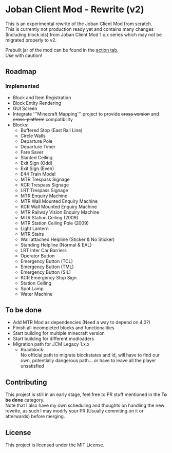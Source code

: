 # Joban Client Mod - Rewrite (v2)
This is an experimental rewrite of the Joban Client Mod from scratch.  
This is currently not production ready yet and contains many changes (Including block ids) from Joban Client Mod 1.x.x series which may not be migrated properly to v2.  

Prebuilt jar of the mod can be found in the [action tab](https://github.com/DistrictOfJoban/JCM-Rewrite/actions).  
Use with caution!

## Roadmap
### Implemented
- Block and Item Registration
- Block Entity Rendering
- GUI Screen
- Integrate '''Minecraft Mapping''' project to provide ~~cross version~~ and ~~cross-platform~~ compatibility
- Blocks:
  - Buffered Stop (East Rail Line)
  - Circle Walls
  - Departure Pole
  - Departure Timer
  - Fare Saver
  - Slanted Ceiling
  - Exit Sign (Odd)
  - Exit Sign (Even)
  - E44 Train Model
  - MTR Trespass Signage
  - KCR Trespass Signage
  - LRT Trespass Signage
  - MTR Enquiry Machine
  - MTR Wall Mounted Enquiry Machine
  - KCR Wall Mounted Enquiry Machine
  - MTR Railway Vision Enquiry Machine
  - MTR Station Ceiling (2009)
  - MTR Station Ceiling Pole (2009)
  - Light Lantern
  - MTR Stairs
  - Wall attached Helpline (Sticker & No Sticker)
  - Standing Helpline (Normal & EAL)
  - LRT Inter Car Barriers
  - Operator Button
  - Emergency Button (TCL)
  - Emergency Button (TML)
  - Emergency Button (SIL)
  - KCR Emergency Stop Sign
  - Station Ceiling
  - Spot Lamp
  - Water Machine

## To be done
- Add MTR Mod as dependencies (Need a way to depend on 4.0?)
- Finish all incompleted blocks and functionalities
- Start building for multiple minecraft version
- Start building for different modloaders
- Migration path for JCM Legacy 1.x.x
  - Roadblock:  
  No official path to migrate blockstates and id, will have to find our own, potentially dangerous path... or have to leave all the player unsatisfied

## Contributing
This project is still in an early stage, feel free to PR stuff mentioned in the **To be done** category.  
Note that I also have my own scheduling and thoughts on handling the new rewrite, as such I may modify your PR (Usually commiting on it or afterwards) before merging.

## License
This project is licensed under the MIT License.
